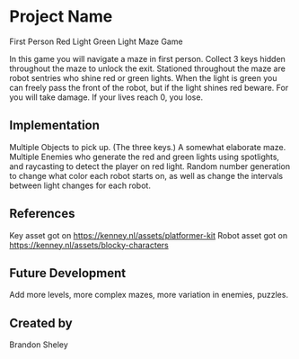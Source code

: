 
# Project Name
First Person Red Light Green Light Maze Game 

In this game you will navigate a maze in first person. Collect 3 keys hidden throughout the maze to unlock the exit. Stationed throughout the maze are robot sentries who shine red or green lights. When the light is green you can freely pass the front of the robot, but if the light shines red beware. For you will take damage. If your lives reach 0, you lose. 

## Implementation
Multiple Objects to pick up. (The three keys.)
A somewhat elaborate maze. 
Multiple Enemies who generate the red and green lights using spotlights, and raycasting to detect the player on red light.
Random number generation to change what color each robot starts on, as well as change the intervals between light changes for each robot. 

## References
Key asset got on https://kenney.nl/assets/platformer-kit 
Robot asset got on https://kenney.nl/assets/blocky-characters 

## Future Development
Add more levels, more complex mazes, more variation in enemies, puzzles. 

## Created by
Brandon Sheley
